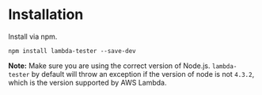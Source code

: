 # Installation

Install via npm.

	npm install lambda-tester --save-dev

**Note:** Make sure you are using the correct version of Node.js. `lambda-tester` by default will throw an exception if the version of node
is not `4.3.2`, which is the version supported by AWS Lambda.
